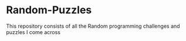 Random-Puzzles
==============

This repository consists of all the Random programming challenges and puzzles I come across
